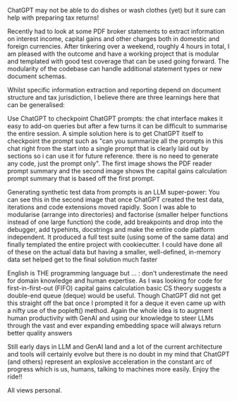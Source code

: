 ChatGPT may not be able to do dishes or wash clothes (yet) but it sure can help with preparing tax returns! 

Recently had to look at some PDF broker statements to extract information on interest income, capital gains and other charges both in domestic and foreign currencies. After tinkering over a weekend, roughly 4 hours in total, I am pleased with the outcome and have a working project that is modular and templated with good test coverage that can be used going forward. The modularity of the codebase can handle additional statement types or new document schemas. 

Whilst specific information extraction and reporting depend on document structure and tax jurisdiction, I believe there are three learnings here that can be generalised: 

Use ChatGPT to checkpoint ChatGPT prompts: the chat interface makes it easy to add-on queries but after a few turns it can be difficult to summarise the entire session. A simple solution here is to get ChatGPT itself to checkpoint the prompt such as "can you summarize all the prompts in this chat right from the start into a single prompt that is clearly laid out by sections so i can use it for future reference. there is no need to generate any code, just the prompt only". The first image shows the PDF reader prompt summary and the second image shows the capital gains calculation prompt summary that is based off the first prompt. 

Generating synthetic test data from prompts is an LLM super-power: You can see this in the second image that once ChatGPT created the test data, iterations and code extensions moved rapidly. Soon I was able to modularise (arrange into directories) and factorise (smaller helper functions instead of one large function) the code, add breakpoints and drop into the debugger, add typehints, docstrings and make the entire code platform independent. It produced a full test suite (using some of the same data) and finally templated the entire project with cookiecutter. I could have done all of these on the actual data but having a smaller, well-defined, in-memory data set helped get to the final solution much faster

English is THE programming language but ... : don't underestimate the need for domain knowledge and human expertise. As I was looking for code for first-in-first-out (FIFO) capital gains calculation basic CS theory suggests a double-end queue (deque) would be useful. Though ChatGPT did not get this straight off the bat once I prompted it for a deque it even came up with a nifty use of the popleft() method. Again the whole idea is to augment human productivity with GenAI and using our knowledge to steer LLMs through the vast and ever expanding embedding space will always return better quality answers

Still early days in LLM and GenAI land and a lot of the current architecture and tools will certainly evolve but there is no doubt in my mind that ChatGPT (and others) represent an explosive acceleration in the constant arc of progress which is us, humans, talking to machines more easily. Enjoy the ride!! 

All views personal. 